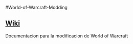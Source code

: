 #World-of-Warcraft-Modding
## [Wiki](https://github.com/osler/World-of-Warcraft-Modding/wiki)

Documentacion para la modificacion de World of Warcraft

